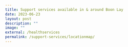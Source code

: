 ```yaml
---
title: Support services available in & around Boon Lay
date: 2023-06-23
layout: post
description: ""
image: ""
external: /healthservices
permalink: /support-services/locationmap/
---
```


